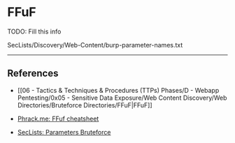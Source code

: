 # FFuF

TODO: Fill this info

SecLists/Discovery/Web-Content/burp-parameter-names.txt

---
## References

- [[06 - Tactics & Techniques & Procedures (TTPs) Phases/D - Webapp Pentesting/0x05 - Sensitive Data Exposure/Web Content Discovery/Web Directories/Bruteforce Directories/FFuF|FFuF]]

- [Phrack.me: FFuf cheatsheet](https://www.phrack.me/tools/2022/07/06/Ffuf-cheatsheet.html)

- [SecLists: Parameters Bruteforce](https://github.com/danielmiessler/SecLists/blob/master/Discovery/Web-Content/burp-parameter-names.txt)